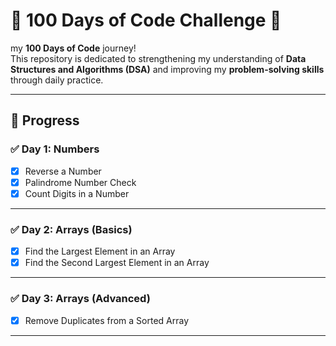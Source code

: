 # 💯 100 Days of Code Challenge 🚀

my **100 Days of Code** journey!  
This repository is dedicated to strengthening my 
understanding of **Data Structures and Algorithms
(DSA)** and improving my **problem-solving skills** 
through daily practice.


---

## 📅 Progress

### ✅ Day 1: Numbers
- [x]  Reverse a Number
- [x]  Palindrome Number Check
- [x]  Count Digits in a Number

---

### ✅ Day 2: Arrays (Basics)
- [x]  Find the Largest Element in an Array
- [x]  Find the Second Largest Element in an Array

---

### ✅ Day 3: Arrays (Advanced)
- [x]  Remove Duplicates from a Sorted Array

---


